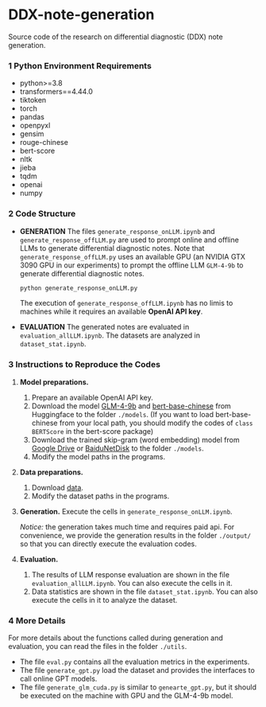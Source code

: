 # DDX-note-generation
Source code of the research on differential diagnostic (DDX) note generation.

### 1 Python Environment Requirements

- python>=3.8
- transformers==4.44.0
- tiktoken
- torch
- pandas
- openpyxl
- gensim
- rouge-chinese
- bert-score
- nltk
- jieba
- tqdm
- openai
- numpy

### 2 Code Structure

- **GENERATION** The files `generate_response_onLLM.ipynb` and `generate_response_offLLM.py` are used to prompt online and offline LLMs to generate differential diagnostic notes. Note that `generate_response_offLLM.py` uses an available GPU (an NVIDIA GTX 3090 GPU in our experiments) to prompt the offline LLM `GLM-4-9b` to generate differential diagnostic notes.

  ~~~bash
  python generate_response_onLLM.py
  ~~~

  The execution of `generate_response_offLLM.ipynb` has no limis to machines while it requires an available **OpenAI API key**.

- **EVALUATION** The generated notes are evaluated in `evaluation_allLLM.ipynb`. The datasets are analyzed in `dataset_stat.ipynb`.

### 3 Instructions to Reproduce the Codes

1. **Model preparations.**

   1. Prepare an available OpenAI API key.
   2. Download the model [GLM-4-9b](https://huggingface.co/THUDM/glm-4-9b) and [bert-base-chinese](https://huggingface.co/google-bert/bert-base-chinese) from Huggingface to the folder `./models`.  (If you want to load bert-base-chinese from your local path, you should modify the codes of `class BERTScore` in the bert-score package)
   3. Download the trained skip-gram (word embedding) model from [Google Drive](https://drive.google.com/drive/folders/1GnMyB1gxei_0ZZnhPND0wTnbhoT2g6nQ?usp=sharing) or [BaiduNetDisk](https://pan.baidu.com/s/1P0OpYROFtJsNRYi0n_8MNA?pwd=cpbj) to the folder `./models`. 
   4. Modify the model paths in the programs.

2. **Data preparations.**

   1. Download [data]( https://dx.doi.org/10.21227/1t6e-rd05).
   2. Modify the dataset paths in the programs.

3. **Generation.** Execute the cells in `generate_response_onLLM.ipynb`.

   *Notice:* the generation takes much time and requires paid api. For convenience, we provide the generation results in the folder `./output/` so that you can directly execute the evaluation codes.

4. **Evaluation.**

   1. The results of LLM response evaluation are shown in the file `evaluation_allLLM.ipynb`. You can also execute the cells in it.
   2. Data statistics are shown in the file `dataset_stat.ipynb`. You can also execute the cells in it to analyze the dataset.



### 4 More Details

For more details about the functions called during generation and evaluation, you can read the files in the folder `./utils`. 

- The file `eval.py` contains all the evaluation metrics in the experiments.
- The file `generate_gpt.py` load the dataset and provides the interfaces to call online GPT models.
- The file `generate_glm_cuda.py` is similar to `genearte_gpt.py`, but it should be executed on the machine with GPU and the GLM-4-9b model.
